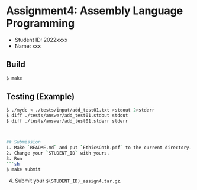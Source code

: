 # Assignment4: Assembly Language Programming

- Student ID: 2022xxxx
- Name: xxx


## Build
```sh
$ make
```

## Testing (Example)
```sh
$ ./mydc < ./tests/input/add_test01.txt >stdout 2>stderr
$ diff ./tests/answer/add_test01.stdout stdout
$ diff ./tests/answer/add_test01.stderr stderr



## Submission
1. Make `README.md` and put `EthicsOath.pdf` to the current directory.
2. Change your `STUDENT_ID` with yours.
3. Run 
```sh
$ make submit
```
4. Submit your `$(STUDENT_ID)_assign4.tar.gz`.
